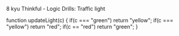 8 kyu
Thinkful - Logic Drills: Traffic light

function updateLight(c) {
if(c === "green") return   "yellow";
if(c === "yellow") return "red";
if(c == "red") return "green";
}

